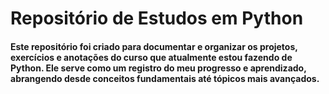 ﻿# Repositório de Estudos em Python
 
#### Este repositório foi criado para documentar e organizar os projetos, exercícios e anotações do curso que atualmente estou fazendo de Python. Ele serve como um registro do meu progresso e aprendizado, abrangendo desde conceitos fundamentais até tópicos mais avançados.



